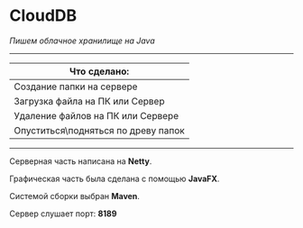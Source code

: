 # CloudDB

*Пишем облачное хранилище на Java*

***
| Что сделано:  |
| ------------- |
| Создание папки на сервере  |
| Загрузка файла на ПК или Сервер |
| Удаление файлов на ПК или Сервере  |
| Опуститься\подняться по древу папок  |

***
Серверная часть написана на **Netty**.

Графическая часть была сделана с помощью **JavaFX**.

Системой сборки выбран **Maven**.

Сервер слушает порт: **8189**
